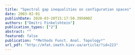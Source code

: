 ```yaml
---
title: "Spectral gap inequalities on configuration spaces"
date: 2003-02-01
publishDate: 2020-03-20T15:17:50.395000Z
authors: ["Dmitri Finkelshtein"]
publication_types: ["2"]
abstract: ""
featured: false
publication: "*Methods Funct. Anal. Topology*"
url_pdf: "http://mfat.imath.kiev.ua/article/?id=223"
---
```


